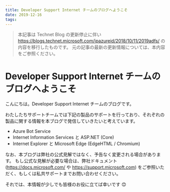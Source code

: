 ```yaml
---
title: Developer Support Internet チームのブログへようこそ
date: 2019-12-16
tags:
---
```


> 本記事は Technet Blog の更新停止に伴い https://blogs.technet.microsoft.com/jpazureid/2018/10/11/2019adfs/ の内容を移行したものです。
> 元の記事の最新の更新情報については、本内容をご参照ください。

# Developer Support Internet チームのブログへようこそ

こんにちは。Developer Support Internet チームのブログです。

わたしたちサポートチームでは下記の製品のサポートを行っており、それぞれの製品に関する情報を本ブログで発信していきたいと考えています。

  - Azure Bot Service
  - Internet Information Services と ASP.NET (Core)
  - Internet Explorer と Microsoft Edge (EdgeHTML / Chromium)

なお、本ブログは弊社の公式見解ではなく、予告なく変更される場合があります。
もし公式な見解が必要な場合は、弊社ドキュメント (https://docs.microsoft.com/ や https://support.microsoft.com) をご参照いただく、もしくは私共サポートまでお問い合わせください。

それでは、本情報が少しでも皆様のお役に立てば幸いです 😊